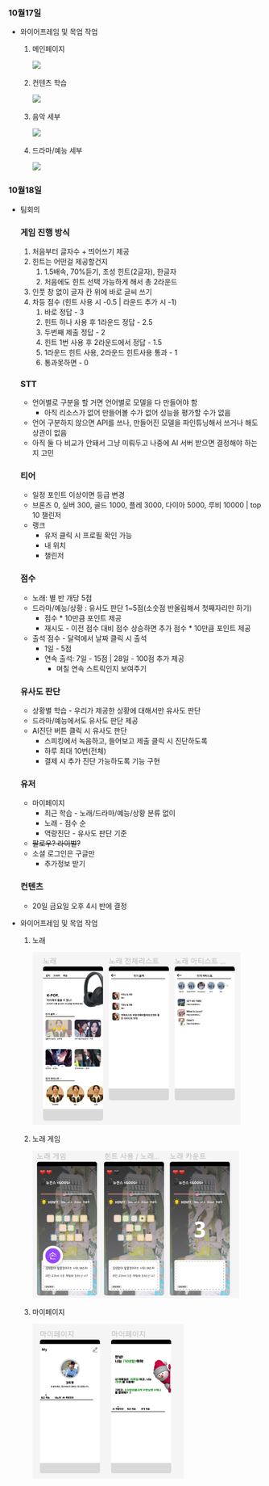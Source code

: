 ### 10월17일

- 와이어프레임 및 목업 작업
  
  1. 메인페이지
     
     ![](C:\Users\SSAFY\AppData\Roaming\marktext\images\2023-10-17-17-37-18-image.png)
  
  2. 컨텐츠 학습
     
     ![](C:\Users\SSAFY\AppData\Roaming\marktext\images\2023-10-17-17-37-37-image.png)
  
  3. 음악 세부
     
     ![](C:\Users\SSAFY\AppData\Roaming\marktext\images\2023-10-17-17-38-25-image.png)
  
  4. 드라마/예능 세부
     
     ![](C:\Users\SSAFY\AppData\Roaming\marktext\images\2023-10-17-17-38-31-image.png)

### 10월18일

- 팀회의
  
  ### 게임 진행 방식
  
  1. 처음부터 글자수 + 띄어쓰기 제공
  2. 힌트는 어떤걸 제공할건지
     1. 1.5배속, 70%듣기, 초성 힌트(2글자), 한글자
     2. 처음에도 힌트 선택 가능하게 해서 총 2라운드
  3. 인풋 창 없이 글자 칸 위에 바로 글씨 쓰기
  4. 차등 점수 (힌트 사용 시 -0.5 | 라운드 추가 시 -1)
     1. 바로 정답 - 3
     2. 힌트 하나 사용 후 1라운드 정답 - 2.5
     3. 두번째 제출 정답 - 2
     4. 힌트 1번 사용 후 2라운드에서 정답 - 1.5
     5. 1라운드 힌트 사용, 2라운드 힌트사용 통과 - 1
     6. 통과못하면 - 0
  
  ### STT
  
  - 언어별로 구분을 할 거면 언어별로 모델을 다 만들어야 함
    - 아직 리소스가 없어 만들어볼 수가 없어 성능을 평가할 수가 없음
  - 언어 구분하지 않으면 API를 쓰나, 만들어진 모델을 파인튜닝해서 쓰거나 해도 상관이 없음
  - 아직 둘 다 비교가 안돼서 그냥 미뤄두고 나중에 AI 서버 받으면 결정해야 하는지 고민
  
  ### 티어
  
  - 일정 포인트 이상이면 등급 변경
  - 브론즈 0, 실버 300, 골드 1000, 플레 3000, 다이아 5000, 루비 10000
    | top 10 챌린저
  - 랭크
    - 유저 클릭 시 프로필 확인 가능
    - 내 위치
    - 챌린저
  
  ### 점수
  
  - 노래: 별 반 개당 5점
  - 드라마/예능/상황 : 유사도 판단 1~5점(소숫점 반올림해서 첫째자리만 하기)
    - 점수 * 10만큼 포인트 제공
    - 재시도 - 이전 점수 대비 점수 상승하면 추가 점수 * 10만큼 포인트 제공
  - 출석 점수 - 달력에서 날짜 클릭 시 출석
    - 1일 - 5점
    - 연속 출석: 7일 - 15점 | 28일 - 100점 추가 제공
      - 며칠 연속 스트릭인지 보여주기
  
  ### 유사도 판단
  
  - 상황별 학습 - 우리가 제공한 상황에 대해서만 유사도 판단
  - 드라마/예능에서도 유사도 판단 제공
  - AI진단 버튼 클릭 시 유사도 판단
    - 스피킹에서 녹음하고, 들어보고 제출 클릭 시 진단하도록
    - 하루 최대 10번(전체)
    - 결제 시 추가 진단 가능하도록 기능 구현
  
  ### 유저
  
  - 마이페이지
    - 최근 학습 - 노래/드라마/예능/상황 분류 없이
    - 노래 - 점수 순
    - 역량진단 - 유사도 판단 기준
  - ~~팔로우? 라이벌?~~
  - 소셜 로그인은 구글만
    - 추가정보 받기
  
  ### 컨텐츠
  
  - 20일 금요일 오후 4시 반에 결정

- 와이어프레임 및 목업 작업
  
  1. 노래
     
     ![](10월17일/2023-10-18-17-40-25-image.png)
  
  2. 노래 게임
     
     ![](10월17일/2023-10-18-17-40-38-image.png)
  
  3. 마이페이지
     
     ![](10월17일/2023-10-18-17-40-49-image.png)
